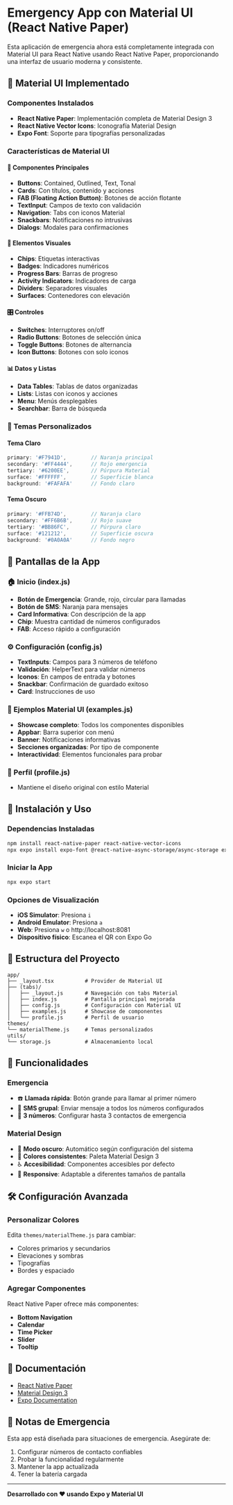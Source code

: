 # Emergency App con Material UI (React Native Paper)

Esta aplicación de emergencia ahora está completamente integrada con Material UI para React Native usando React Native Paper, proporcionando una interfaz de usuario moderna y consistente.

## 🎨 Material UI Implementado

### Componentes Instalados
- **React Native Paper**: Implementación completa de Material Design 3
- **React Native Vector Icons**: Iconografía Material Design
- **Expo Font**: Soporte para tipografías personalizadas

### Características de Material UI

#### 🎯 Componentes Principales
- **Buttons**: Contained, Outlined, Text, Tonal
- **Cards**: Con títulos, contenido y acciones
- **FAB (Floating Action Button)**: Botones de acción flotante
- **TextInput**: Campos de texto con validación
- **Navigation**: Tabs con iconos Material
- **Snackbars**: Notificaciones no intrusivas
- **Dialogs**: Modales para confirmaciones

#### 🎨 Elementos Visuales
- **Chips**: Etiquetas interactivas
- **Badges**: Indicadores numéricos
- **Progress Bars**: Barras de progreso
- **Activity Indicators**: Indicadores de carga
- **Dividers**: Separadores visuales
- **Surfaces**: Contenedores con elevación

#### 🎛️ Controles
- **Switches**: Interruptores on/off
- **Radio Buttons**: Botones de selección única
- **Toggle Buttons**: Botones de alternancia
- **Icon Buttons**: Botones con solo iconos

#### 📊 Datos y Listas
- **Data Tables**: Tablas de datos organizadas
- **Lists**: Listas con iconos y acciones
- **Menu**: Menús desplegables
- **Searchbar**: Barra de búsqueda

### 🎨 Temas Personalizados

#### Tema Claro
```javascript
primary: '#F7941D',        // Naranja principal
secondary: '#FF4444',      // Rojo emergencia
tertiary: '#6200EE',       // Púrpura Material
surface: '#FFFFFF',        // Superficie blanca
background: '#FAFAFA'      // Fondo claro
```

#### Tema Oscuro
```javascript
primary: '#FFB74D',        // Naranja claro
secondary: '#FF6B6B',      // Rojo suave
tertiary: '#BB86FC',       // Púrpura claro
surface: '#121212',        // Superficie oscura
background: '#0A0A0A'      // Fondo negro
```

## 📱 Pantallas de la App

### 🏠 Inicio (index.js)
- **Botón de Emergencia**: Grande, rojo, circular para llamadas
- **Botón de SMS**: Naranja para mensajes
- **Card Informativa**: Con descripción de la app
- **Chip**: Muestra cantidad de números configurados
- **FAB**: Acceso rápido a configuración

### ⚙️ Configuración (config.js)
- **TextInputs**: Campos para 3 números de teléfono
- **Validación**: HelperText para validar números
- **Iconos**: En campos de entrada y botones
- **Snackbar**: Confirmación de guardado exitoso
- **Card**: Instrucciones de uso

### 🎨 Ejemplos Material UI (examples.js)
- **Showcase completo**: Todos los componentes disponibles
- **Appbar**: Barra superior con menú
- **Banner**: Notificaciones informativas
- **Secciones organizadas**: Por tipo de componente
- **Interactividad**: Elementos funcionales para probar

### 👤 Perfil (profile.js)
- Mantiene el diseño original con estilo Material

## 🚀 Instalación y Uso

### Dependencias Instaladas
```bash
npm install react-native-paper react-native-vector-icons
npx expo install expo-font @react-native-async-storage/async-storage expo-sms
```

### Iniciar la App
```bash
npx expo start
```

### Opciones de Visualización
- **iOS Simulator**: Presiona `i`
- **Android Emulator**: Presiona `a`
- **Web**: Presiona `w` o http://localhost:8081
- **Dispositivo físico**: Escanea el QR con Expo Go

## 🔧 Estructura del Proyecto

```
app/
├── _layout.tsx          # Provider de Material UI
├── (tabs)/
│   ├── _layout.js       # Navegación con tabs Material
│   ├── index.js         # Pantalla principal mejorada
│   ├── config.js        # Configuración con Material UI
│   ├── examples.js      # Showcase de componentes
│   └── profile.js       # Perfil de usuario
themes/
└── materialTheme.js     # Temas personalizados
utils/
└── storage.js           # Almacenamiento local
```

## 🎯 Funcionalidades

### Emergencia
- ☎️ **Llamada rápida**: Botón grande para llamar al primer número
- 📱 **SMS grupal**: Enviar mensaje a todos los números configurados
- 🔢 **3 números**: Configurar hasta 3 contactos de emergencia

### Material Design
- 🌙 **Modo oscuro**: Automático según configuración del sistema
- 🎨 **Colores consistentes**: Paleta Material Design 3
- ♿ **Accesibilidad**: Componentes accesibles por defecto
- 📱 **Responsive**: Adaptable a diferentes tamaños de pantalla

## 🛠️ Configuración Avanzada

### Personalizar Colores
Edita `themes/materialTheme.js` para cambiar:
- Colores primarios y secundarios
- Elevaciones y sombras
- Tipografías
- Bordes y espaciado

### Agregar Componentes
React Native Paper ofrece más componentes:
- **Bottom Navigation**
- **Calendar**
- **Time Picker**
- **Slider**
- **Tooltip**

## 📖 Documentación
- [React Native Paper](https://callstack.github.io/react-native-paper/)
- [Material Design 3](https://m3.material.io/)
- [Expo Documentation](https://docs.expo.dev/)

## 🚨 Notas de Emergencia
Esta app está diseñada para situaciones de emergencia. Asegúrate de:
1. Configurar números de contacto confiables
2. Probar la funcionalidad regularmente
3. Mantener la app actualizada
4. Tener la batería cargada

---
**Desarrollado con ❤️ usando Expo y Material UI**
